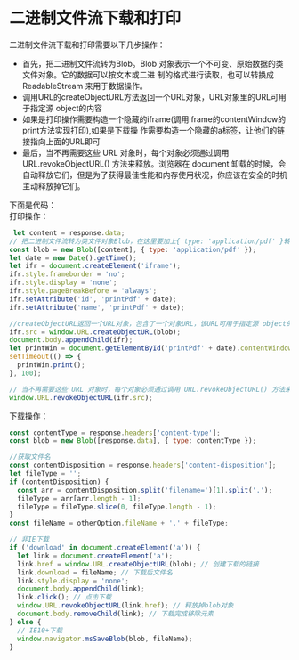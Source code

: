 # 二进制文件流下载和打印
二进制文件流下载和打印需要以下几步操作：<br>
* 首先，把二进制文件流转为Blob。Blob 对象表示一个不可变、原始数据的类文件对象。它的数据可以按文本或二进
制的格式进行读取，也可以转换成 ReadableStream 来用于数据操作。 
* 调用URL的createObjectURL方法返回一个URL对象，URL对象里的URL可用于指定源 object的内容
* 如果是打印操作需要构造一个隐藏的iframe(调用iframe的contentWindow的print方法实现打印),如果是下载操
作需要构造一个隐藏的a标签，让他们的链接指向上面的URL即可
* 最后，当不再需要这些 URL 对象时，每个对象必须通过调用 URL.revokeObjectURL() 方法来释放。浏览器在 
document 卸载的时候，会自动释放它们，但是为了获得最佳性能和内存使用状况，你应该在安全的时机主动释放掉它们。

下面是代码：<br>
打印操作：
```js
 let content = response.data;
// 把二进制文件流转为类文件对象Blob，在这里要加上{ type: 'application/pdf' }转换
const blob = new Blob([content], { type: 'application/pdf' });
let date = new Date().getTime();
let ifr = document.createElement('iframe');
ifr.style.frameborder = 'no';
ifr.style.display = 'none';
ifr.style.pageBreakBefore = 'always';
ifr.setAttribute('id', 'printPdf' + date);
ifr.setAttribute('name', 'printPdf' + date);

//createObjectURL返回一个URL对象，包含了一个对象URL，该URL可用于指定源 object的内容
ifr.src = window.URL.createObjectURL(blob);
document.body.appendChild(ifr);
let printWin = document.getElementById('printPdf' + date).contentWindow;
setTimeout(() => {
  printWin.print();
}, 100);

// 当不再需要这些 URL 对象时，每个对象必须通过调用 URL.revokeObjectURL() 方法来释放。
window.URL.revokeObjectURL(ifr.src);
```
下载操作：
```js
const contentType = response.headers['content-type'];
const blob = new Blob([response.data], { type: contentType });

//获取文件名
const contentDisposition = response.headers['content-disposition'];
let fileType = '';
if (contentDisposition) {
  const arr = contentDisposition.split('filename=')[1].split('.');
  fileType = arr[arr.length - 1];
  fileType = fileType.slice(0, fileType.length - 1);
}
const fileName = otherOption.fileName + '.' + fileType;

// 非IE下载
if ('download' in document.createElement('a')) {
  let link = document.createElement('a');
  link.href = window.URL.createObjectURL(blob); // 创建下载的链接
  link.download = fileName; // 下载后文件名
  link.style.display = 'none';
  document.body.appendChild(link);
  link.click(); // 点击下载
  window.URL.revokeObjectURL(link.href); // 释放掉blob对象
  document.body.removeChild(link); // 下载完成移除元素
} else {
  // IE10+下载
  window.navigator.msSaveBlob(blob, fileName);
}
```
